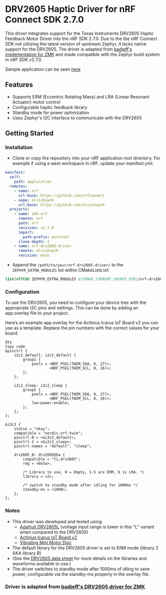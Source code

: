 # DRV2605 Haptic Driver for nRF Connect SDK 2.7.0

This driver integrates support for the Texas Instruments DRV2605 Haptic Feedback Motor Driver into the nRF SDK 2.7.0. Due to the the nRF Connect SDK not utilizing the latest version of upstream Zephyr, it lacks native support for the DRV2605. The driver is adapted from [badjeff's implementation for ZMK](https://github.com/badjeff/zmk-drv2605-driver.git) and made compatible with the Zephyr build system in nRF SDK v2.7.0.

Sample application can be seen [here](https://github.com/elvishuynh/nrf-haptics.git)

## Features

* Supports ERM (Eccentric Rotating Mass) and LRA (Linear Resonant Actuator) motor control
* Configurable haptic feedback library 
* Standby mode for power optimization
* Uses Zephyr's I2C interface to communicate with the DRV2605

## Getting Started

### Installation
* Clone or copy the repository into your nRF application root directory. For example if using a west workspace in nRF, update your manifest.yml:
```yml
manifest:
  self:
    path: application
  remotes:
    - name: nrf
      url-base: https://github.com/nrfconnect
    - name: elvishuynh
      url-base: https://github.com/elvishuynh
  projects:
    - name: sdk-nrf
      remote: nrf
      path: nrf
      revision: v2.7.0
      import:
        path-prefix: external
      clone-depth: 1
    - name: nrf-drv2605-driver
      remote: elvishuynh
      revision: main
```

* Append the `/path/to/your/nrf-drv2605-driver/` to the `ZEPHYR_EXTRA_MODULES` list within CMakeLists.txt

```cmake
list(APPEND ZEPHYR_EXTRA_MODULES ${CMAKE_CURRENT_SOURCE_DIR}/nrf-drv2605-driver)
```

### Configuration
To use the DRV2605, you need to configure your device tree with the appropriate I2C pins and settings. This can be done by adding an app.overlay file to your project.

Here’s an example app.overlay for the Actinius Icarus IoT Board v2 you can use as a template. Replace the pin numbers with the correct values for your board:

```overlay
dts
Copy code
&pinctrl {
    i2c2_default: i2c2_default {
        group1 {
            psels = <NRF_PSEL(TWIM_SDA, 0, 27)>,
                    <NRF_PSEL(TWIM_SCL, 0, 26)>;
        };
    };

    i2c2_sleep: i2c2_sleep {
        group1 {
            psels = <NRF_PSEL(TWIM_SDA, 0, 27)>,
                    <NRF_PSEL(TWIM_SCL, 0, 26)>;
            low-power-enable;
        };
    };
};

&i2c2 {
    status = "okay";
    compatible = "nordic,nrf-twim";
    pinctrl-0 = <&i2c2_default>;
    pinctrl-1 = <&i2c2_sleep>;
    pinctrl-names = "default", "sleep";

    drv2605_0: drv2605@5a {
        compatible = "ti,drv2605";
        reg = <0x5a>;

        /* Library to use, 0 = Empty, 1-5 are ERM, 6 is LRA. */
        library = <2>;

        /* switch to standby mode after idling for 1000ms */
        standby-ms = <1000>;
    };
};
```

### Notes
* This driver was developed and tested using:
  * [Adafruit DRV2605L](https://www.adafruit.com/product/2305) (voltage input range is lower in this "L" variant when compared to the DRV2605)
  * [Actinius Icarus IoT Board v2](https://www.actinius.com/icarus)
  * [Vibrating Mini Motor Disc](https://www.adafruit.com/product/1201)
* The default library for the DRV2605 driver is set to ERM mode (library 2 AKA library B)
* (See the [DRV2605 data sheet](https://www.ti.com/product/DRV2605) for more details on the libraries and waveforms available to use.)
* The driver switches to standby mode after 1000ms of idling to save power, configurable via the standby-ms property in the overlay file.

### Driver is adapted from [badjeff's DRV2605 driver for ZMK](https://github.com/badjeff/zmk-drv2605-driver.git)

